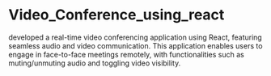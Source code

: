 # Video_Conference_using_react
 developed a real-time video conferencing application using React, featuring seamless audio and video communication. This application enables users to engage in face-to-face meetings remotely, with functionalities such as muting/unmuting audio and toggling video visibility.
